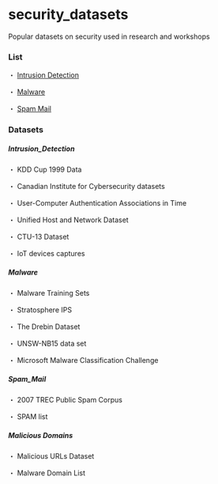 # security_datasets

Popular datasets on security used in research and workshops

### List

・ [Intrusion Detection](#Intrusion_Detection)

・ [Malware](#Malware)

・ [Spam Mail](#Spam_Mail)

### Datasets

##### Intrusion_Detection
・ KDD Cup 1999 Data 

・ Canadian Institute for Cybersecurity datasets

・ User-Computer Authentication Associations in Time

・ Unified Host and Network Dataset 

・ CTU-13 Dataset

・ IoT devices captures

##### Malware 
・ Malware Training Sets

・ Stratosphere IPS

・ The Drebin Dataset

・ UNSW-NB15 data set

・ Microsoft Malware Classification Challenge

##### Spam_Mail 
・ 2007 TREC Public Spam Corpus

・ SPAM list

##### Malicious Domains
・ Malicious URLs Dataset 

・ Malware Domain List
